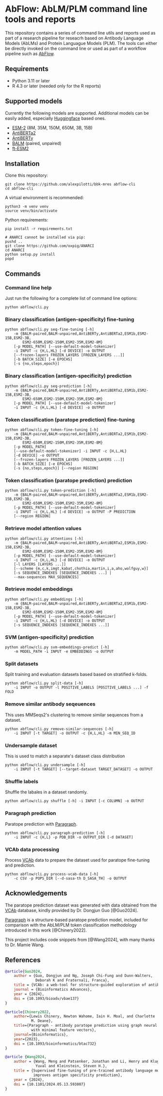 # AbFlow: AbLM/PLM command line tools and reports

This repository contains a series of command line utils and reports used as
part of a research pipeline for reseacrh based on Antibody Language Models
(AbLMs) and Protein Languague Models (PLM). The tools can either be directly
invoked on the command line or used as part of a workflow pipeline such as
[AbFlow](https://github.com/alexpilotti/bbk_mres_airflow).

## Requirements

- Python 3.11 or later
- R 4.3 or later (needed only for the R reports)

## Supported models

Currently the following models are supported. Additional models can be easily
added, especially [Huggingface](https://huggingface.co/) based ones.

- [ESM-2](https://github.com/facebookresearch/esm) (8M, 35M, 150M, 650M, 3B,
  15B)
- [AntiBERTa2](https://huggingface.co/alchemab/antiberta2)
- [AntiBERTy](https://github.com/jeffreyruffolo/AntiBERTy)
- [BALM](https://github.com/brineylab/BALM-paper) (paired, unpaired)
- [ft-ESM2](https://github.com/brineylab/BALM-paper)

## Installation

Clone this repository:

```console
git clone https://github.com/alexpilotti/bbk-mres abflow-cli
cd abflow-cli
```

A virtual environment is recommended:

```console
python3 -m venv venv
source venv/bin/activate
```

Python requirements:

```console
pip install -r requirements.txt

# ANARCI cannot be installed via pip:
pushd ..
git clone https://github.com/oxpig/ANARCI
cd ANARCI
python setup.py install
popd
```

## Commands

### Command line help

Just run the following for a complete list of command line options:

```console
python abflow/cli.py
```

### Binary classification (antigen-specificity) fine-tuning

```console
python abflow/cli.py seq-fine-tuning [-h]
    -m {BALM-paired,BALM-unpaired,AntiBERTy,AntiBERTa2,ESM1b,ESM2-15B,ESM2-3B,
        ESM2-650M,ESM2-150M,ESM2-35M,ESM2-8M}
    [-p MODEL_PATH] [--use-default-model-tokenizer]
    -i INPUT -c {H,L,HL} [-d DEVICE] -o OUTPUT
    [--frozen-layers FROZEN_LAYERS [FROZEN_LAYERS ...]]
    [-b BATCH_SIZE] [-e EPOCHS]
    [-s {no,steps,epoch}]
```

### Binary classification (antigen-specificity) prediction

```console
python abflow/cli.py seq-prediction [-h]
    -m {BALM-paired,BALM-unpaired,AntiBERTy,AntiBERTa2,ESM1b,ESM2-15B,ESM2-3B,
        ESM2-650M,ESM2-150M,ESM2-35M,ESM2-8M}
    [-p MODEL_PATH] [--use-default-model-tokenizer]
    -i INPUT -c {H,L,HL} [-d DEVICE] -o OUTPUT
```

### Token classification (paratope prediction) fine-tuning

```console
python abflow/cli.py token-fine-tuning [-h]
    -m {BALM-paired,BALM-unpaired,AntiBERTy,AntiBERTa2,ESM1b,ESM2-15B,ESM2-3B,
        ESM2-650M,ESM2-150M,ESM2-35M,ESM2-8M}
    [-p MODEL_PATH]
    [--use-default-model-tokenizer] -i INPUT -c {H,L,HL}
    [-d DEVICE] -o OUTPUT
    [--frozen-layers FROZEN_LAYERS [FROZEN_LAYERS ...]]
    [-b BATCH_SIZE] [-e EPOCHS]
    [-s {no,steps,epoch}] [--region REGION]
```

### Token classification (paratope prediction) prediction

```console
python abflow/cli.py token-prediction [-h]
    -m {BALM-paired,BALM-unpaired,AntiBERTy,AntiBERTa2,ESM1b,ESM2-15B,ESM2-3B,
        ESM2-650M,ESM2-150M,ESM2-35M,ESM2-8M}
    [-p MODEL_PATH] [--use-default-model-tokenizer]
    -i INPUT -c {H,L,HL} [-d DEVICE] -o OUTPUT -P PREDICTION
    [--region REGION]
```

### Retrieve model attention values

```console
python abflow/cli.py attentions [-h]
    -m {BALM-paired,BALM-unpaired,AntiBERTy,AntiBERTa2,ESM1b,ESM2-15B,ESM2-3B,
        ESM2-650M,ESM2-150M,ESM2-35M,ESM2-8M}
    [-p MODEL_PATH] [--use-default-model-tokenizer]
    -i INPUT -c {H,L,HL} [-d DEVICE] -o OUTPUT
    [-l LAYERS [LAYERS ...]]
    [--scheme {m,c,k,imgt,kabat,chothia,martin,i,a,aho,wolfguy,w}]
    [-s SEQUENCE_INDEXES [SEQUENCE_INDEXES ...] |
    --max-sequences MAX_SEQUENCES]
```

### Retrieve model embeddings

```console
python abflow/cli.py embeddings [-h]
    -m {BALM-paired,BALM-unpaired,AntiBERTy,AntiBERTa2,ESM1b,ESM2-15B,ESM2-3B,
        ESM2-650M,ESM2-150M,ESM2-35M,ESM2-8M}
    [-p MODEL_PATH] [--use-default-model-tokenizer]
    -i INPUT -c {H,L,HL} [-d DEVICE] -o OUTPUT
    [-s SEQUENCE_INDEXES [SEQUENCE_INDEXES ...]]
```

### SVM (antigen-specificity) prediction

```console
python abflow/cli.py svm-embeddings-predict [-h]
    -m MODEL_PATH -i INPUT -e EMBEDDINGS -o OUTPUT
```

### Split datasets

Split training and evaluation datasets based based on stratified k-folds.

```console
python abflow/cli.py split-data [-h]
    -i INPUT -o OUTPUT -l POSITIVE_LABELS [POSITIVE_LABELS ...] -f FOLD
```

### Remove similar antibody seqeuences

This uses MMSeqs2's clustering to remove similar sequences from a dataset.

```console
python abflow/cli.py remove-similar-sequences [-h]
    -i INPUT [-t TARGET] -o OUTPUT -c {H,L,HL} -m MIN_SEQ_ID
```

### Undersample dataset

This is used to match a separate's dataset class distribution

```console
python abflow/cli.py undersample [-h]
    -i INPUT [-t TARGET] [--target-dataset TARGET_DATASET] -o OUTPUT
```

### Shuffle labels

Shuffle the labales in a dataset randomly.

```console
python abflow/cli.py shuffle [-h] -i INPUT [-c COLUMN] -o OUTPUT
```

### Paragraph prediction

Paratope prediction with [Paragraph](https://github.com/oxpig/Paragraph).

```console
python abflow/cli.py paragraph-prediction [-h]
    -i INPUT -c {H,L} -p PDB_DIR -o OUTPUT_DIR [-d DATASET]
```

### VCAb data processing

Process [VCAb](https://github.com/Fraternalilab/VCAb) data to prepare the
dataset used for paratope fine-tuning and prediction.

```console
python abflow/cli.py process-vcab-data [-h]
    -c CSV -p POPS_DIR [--d-sasa-th D_SASA_TH] -o OUTPUT
```

## Acknowledgements

The paratope prediction dataset was generated with data obtained from the
[VCAb](https://github.com/Fraternalilab/VCAb) database, kindly provided by
Dr. Dongjun Guo [@Guo2024].

[Paragraph](https://github.com/oxpig/Paragraph) is a structure-based
paratope prediction model, included for comparison with the AbLM/PLM token
classification methodology introduced in this work [@Chinery2022].

This project includes code snippets from [@Wang2024], with many thanks
to Dr. Mamie Wang.

## References

```bibtex
@article{Guo2024,
    author = {Guo, Dongjun and Ng, Joseph Chi-Fung and Dunn-Walters,
              Deborah K and Fraternali, Franca},
    title = {VCAb: a web-tool for structure-guided exploration of antibodies},
    journal = {Bioinformatics Advances},
    year = {2024},
    doi = {10.1093/bioadv/vbae137}
}

@article{Chinery2022,
    author={Lewis Chinery, Newton Wahome, Iain H. Moal, and Charlotte
            M. Deane},
    title={Paragraph - antibody paratope prediction using graph neural networks
            with minimal feature vectors},
    journal={Bioinformatics},
    year={2023},
    doi = {10.1093/bioinformatics/btac732}
}

@article {Wang2024,
	author = {Wang, Meng and Patsenker, Jonathan and Li, Henry and Kluger,
              Yuval and Kleinstein, Steven H.},
	title = {Supervised fine-tuning of pre-trained antibody language models
             improves antigen specificity prediction},
	year = {2024},
	doi = {10.1101/2024.05.13.593807}
}
```
